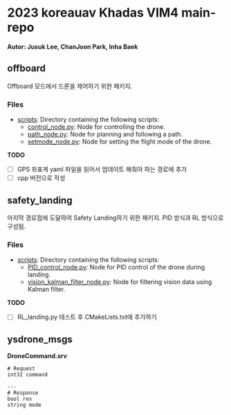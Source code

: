 # 2023 koreauav Khadas VIM4 main-repo
**Autor: Jusuk Lee, ChanJoon Park, Inha Baek**

## offboard

Offboard 모드에서 드론을 제어하기 위한 패키지.
### Files

- [scripts](offboard/scripts): Directory containing the following scripts:
  - [control_node.py](offboard/scripts/control_node.py): Node for controlling the drone.
  - [path_node.py](offboard/scripts/path_node.py): Node for planning and following a path.
  - [setmode_node.py](offboard/scripts/setmode_node.py): Node for setting the flight mode of the drone.

**TODO**

- [ ] GPS 좌표계 yaml 파일을 읽어서 업데이트 해줘야 하는 경로에 추가
- [ ] cpp 버전으로 작성

## safety_landing

마지막 경로점에 도달하여 Safety Landing하기 위한 패키지. PID 방식과 RL 방식으로 구성됨.

### Files

- [scripts](safety_landing/scripts): Directory containing the following scripts:
  - [PID_control_node.py](safety_landing/scripts/PID_control_node.py): Node for PID control of the drone during landing.
  - [vision_kalman_filter_node.py](safety_landing/scripts/vision_kalman_filter_node.py): Node for filtering vision data using Kalman filter.

**TODO**

- [ ] RL_landing.py 테스트 후 CMakeLists.txt에 추가하기

## ysdrone_msgs


**DroneCommand.srv**
```srv
# Request
int32 command

---
# Response
bool res
string mode
```